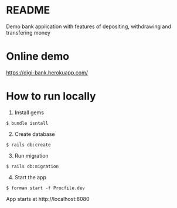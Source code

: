 # README

Demo bank application with features of depositing, withdrawing and transfering money

# Online demo

https://digi-bank.herokuapp.com/

# How to run locally

1. Install gems

```
$ bundle isntall
```

2. Create database

```
$ rails db:create
```

3. Run migration

```
$ rails db:migration
```

4. Start the app

```
$ forman start -f Procfile.dev
```

App starts at http://localhost:8080
